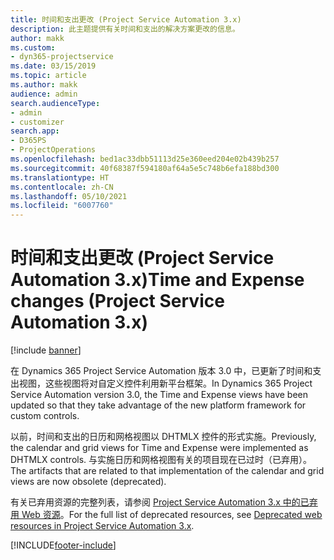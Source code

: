 ```yaml
---
title: 时间和支出更改 (Project Service Automation 3.x)
description: 此主题提供有关时间和支出的解决方案更改的信息。
author: makk
ms.custom:
- dyn365-projectservice
ms.date: 03/15/2019
ms.topic: article
ms.author: makk
audience: admin
search.audienceType:
- admin
- customizer
search.app:
- D365PS
- ProjectOperations
ms.openlocfilehash: bed1ac33dbb51113d25e360eed204e02b439b257
ms.sourcegitcommit: 40f68387f594180af64a5e5c748b6efa188bd300
ms.translationtype: HT
ms.contentlocale: zh-CN
ms.lasthandoff: 05/10/2021
ms.locfileid: "6007760"
---
```

# <a name="time-and-expense-changes-project-service-automation-3x"></a><span data-ttu-id="ee9c0-103">时间和支出更改 (Project Service Automation 3.x)</span><span class="sxs-lookup"><span data-stu-id="ee9c0-103">Time and Expense changes (Project Service Automation 3.x)</span></span>

[!include [banner](../../includes/psa-now-project-operations.md)]

<span data-ttu-id="ee9c0-104">在 Dynamics 365 Project Service Automation 版本 3.0 中，已更新了时间和支出视图，这些视图将对自定义控件利用新平台框架。</span><span class="sxs-lookup"><span data-stu-id="ee9c0-104">In Dynamics 365 Project Service Automation version 3.0, the Time and Expense views have been updated so that they take advantage of the new platform framework for custom controls.</span></span>

<span data-ttu-id="ee9c0-105">以前，时间和支出的日历和网格视图以 DHTMLX 控件的形式实施。</span><span class="sxs-lookup"><span data-stu-id="ee9c0-105">Previously, the calendar and grid views for Time and Expense were implemented as DHTMLX controls.</span></span> <span data-ttu-id="ee9c0-106">与实施日历和网格视图有关的项目现在已过时（已弃用）。</span><span class="sxs-lookup"><span data-stu-id="ee9c0-106">The artifacts that are related to that implementation of the calendar and grid views are now obsolete (deprecated).</span></span>

<span data-ttu-id="ee9c0-107">有关已弃用资源的完整列表，请参阅 [Project Service Automation 3.x 中的已弃用 Web 资源](web-resources-deprecated-v3.x.md)。</span><span class="sxs-lookup"><span data-stu-id="ee9c0-107">For the full list of deprecated resources, see [Deprecated web resources in Project Service Automation 3.x](web-resources-deprecated-v3.x.md).</span></span>


[!INCLUDE[footer-include](../../includes/footer-banner.md)]